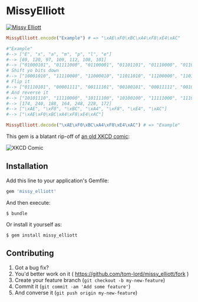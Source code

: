 # MissyElliott

[![Missy Elliott](http://i.imgur.com/P23jxLq.jpg)](https://www.youtube.com/watch?v=zm28EEeyLek)

```ruby
MissyElliott.encode("Example") # => "\xAE\xF0\xBC\xA4\xF8\xE4\xAC"

#"Example"
#--> ["E", "x", "a", "m", "p", "l", "e"]
#--> [69, 120, 97, 109, 112, 108, 101]
#--> ["01000101", "01111000", "01100001", "01101101", "01110000", "01101100", "01100101"]
# Shift yo bits down
#--> ["10001010", "11110000", "11000010", "11011010", "11100000", "11011000", "11001010"]
# Flip it
#--> ["01110101", "00001111", "00111101", "00100101", "00011111", "00100111", "00110101"]
# And reverse it
#--> ["10101110", "11110000", "10111100", "10100100", "11111000", "11100100", "10101100"]
#--> [174, 240, 188, 164, 248, 228, 172]
#--> ["\xAE", "\xF0", "\xBC", "\xA4", "\xF8", "\xE4", "\xAC"]
#--> ["\xAE\xF0\xBC\xA4\xF8\xE4\xAC"]

MissyElliott.decode("\xAE\xF0\xBC\xA4\xF8\xE4\xAC") # => "Example"
```

This gem is a blatant rip-off of [an old XKCD comic](http://xkcd.com/153/):

![XKCD Comic](http://imgs.xkcd.com/comics/cryptography.png)

## Installation

Add this line to your application's Gemfile:

```ruby
gem 'missy_elliott'
```

And then execute:

    $ bundle

Or install it yourself as:

    $ gem install missy_elliott

## Contributing

1. Got a bug fix?
2. You'd better work on it    ( https://github.com/tom-lord/missy_elliott/fork )
3. Create your feature branch (`git checkout -b my-new-feature`)
4. Commit it                  (`git commit -am 'Add some feature'`)
5. And converse it            (`git push origin my-new-feature`)
